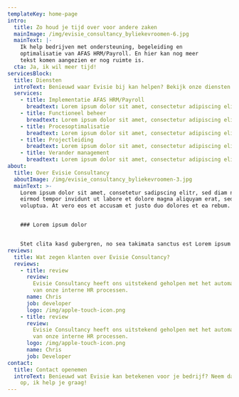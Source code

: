 ```yaml
---
templateKey: home-page
intro:
  title: Zo houd je tijd over voor andere zaken
  mainImage: /img/evisie_consultancy_byliekevroomen-6.jpg
  mainText: |-
    Ik help bedrijven met ondersteuning, begeleiding en
    optimalisatie van AFAS HRM/Payroll. En hier kan nog meer
    tekst komen aangezien er nog ruimte is.
  cta: Ja, ik wil meer tijd!
servicesBlock:
  title: Diensten
  introText: Benieuwd waar Evisie bij kan helpen? Bekijk onze diensten!
  services:
    - title: Implementatie AFAS HRM/Payroll
      breadtext: Lorem ipsum dolor sit amet, consectetur adipiscing elit.
    - title: Functioneel beheer
      breadtext: Lorem ipsum dolor sit amet, consectetur adipiscing elit.
    - title: Procesoptimalisatie
      breadtext: Lorem ipsum dolor sit amet, consectetur adipiscing elit.
    - title: Projectleiding
      breadtext: Lorem ipsum dolor sit amet, consectetur adipiscing elit.
    - title: Verander management
      breadtext: Lorem ipsum dolor sit amet, consectetur adipiscing elit.
about:
  title: Over Evisie Consultancy
  aboutImage: /img/evisie_consultancy_byliekevroomen-3.jpg
  mainText: >-
    Lorem ipsum dolor sit amet, consetetur sadipscing elitr, sed diam nonumy
    eirmod tempor invidunt ut labore et dolore magna aliquyam erat, sed diam
    voluptua. At vero eos et accusam et justo duo dolores et ea rebum.


    ### Lorem ipsum dolor


    Stet clita kasd gubergren, no sea takimata sanctus est Lorem ipsum dolor sit amet. Lorem ipsum dolor sit amet, consetetur sadipscing elitr, sed diam nonumy eirmod tempor invidunt ut labore et dolore magna aliquyam erat, sed diam voluptua. At vero eos et accusam et justo duo dolores et ea rebum. Stet clita kasd gubergren, no sea takimata sanctus est Lorem ipsum dolor sit amet.
reviews:
  title: Wat zegen klanten over Evisie Consultancy?
  reviews:
    - title: review
      review:
        Evisie Consultancy heeft ons uitstekend geholpen met het automatiseren
        van onze interne HR processen.
      name: Chris
      job: developer
      logo: /img/apple-touch-icon.png
    - title: review
      review:
        Evisie Consultancy heeft ons uitstekend geholpen met het automatiseren
        van onze interne HR processen.
      logo: /img/apple-touch-icon.png
      name: Chris
      job: Developer
contact:
  title: Contact openemen
  introText: Benieuwd wat Evisie kan betekenen voor je bedrijf? Neem dan contact
    op, ik help je graag!
---
```

